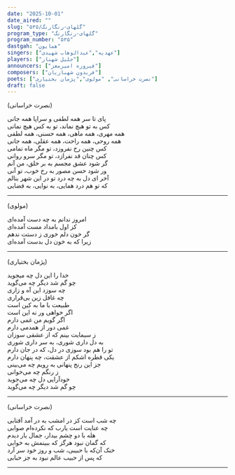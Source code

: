 ```yaml
---
date: "2025-10-01"
date_aired: ""
slug: "گلهای-رنگارنگ/۵۳۵"
program_type: "گلهای-رنگارنگ"
program_number: "۵۳۵"
dastgah: "همایون"
singers: ["عهدیه","عبدالوهاب شهیدی"]
players: ["جلیل شهناز"]
announcers: ["فیروزه امیرمعز"]
composers: ["فریدون شهبازیان"]
poets: ["نصرت خراسانی", "مولوی","پژمان بختیاری"]
draft: false
---
```


(نصرت خراسانی)

پای تا سر همه لطفی و سراپا همه جانی  
کس به تو هیچ نماند، تو به کس هیچ نمانی  
همه مهری، همه ماهی، همه حسنی، همه لطفی  
همه روحی، همه راحت، همه عقلی، همه جانی  
کس چنین رخ نفروزد، تو مگر ماه تمامی  
کس چنان قد نفرازد، تو مگر سرو روانی  
گر شود عشق مجسم به بر خلق، من آنم  
ور شود حسن مصور به رخ خوب، تو آنی  
آخر ای دل به چه درد تو در این شهر بنالم  
که تو هم درد همایی، به نوایی، به فضایی  

---

(مولوی)

امروز ندانم به چه دست آمده‌ای  
کز اول بامداد مست آمده‌ای  
گر خون دلم خوری ز دستت ندهم  
زیرا که به خون دل بدست آمده‌ای

---

(پژمان بختیاری)

خدا را این دل چه میجوید  
چو گم شد دیگر چه می‌گوید  
چه سوزد این آه و زاری  
چه غافل زین بی‌قراری  
طبیعت با ما به کین است  
اگر خواهی ور نه این است  
اگر گویم من غمی دارم  
غمی دور از همدمی دارم  
ز سیمایت بینم که از عشقی سوزان  
به دل داری شوری، به سر داری شوری  
تو را هم بود سوزی در دل، که در جان دارم  
یکی قطره اشکم از عشقت، چه پنهان دارم  
جز این رنج پنهانی به رویم چه می‌بینی  
ز رنگم چه می‌خوانی  
خودآرایی دل چه می‌جوید  
چو گم شد دیگر چه می‌گوید

---

(نصرت خراسانی)

چه شب است کز در امشب به در آمد آفتابی  
چه عنایت است یارب که نکرده‌ام صوابی  
هله با دو چشم بیدار، جمال یار دیدم  
که گمان نبود هرگز که ببینمش به خوابی  
خنک آن‌که با حبیبی، شب و روز خود سر آرد  
که پس از حبیب عالم نبود به جز حبابی

---

